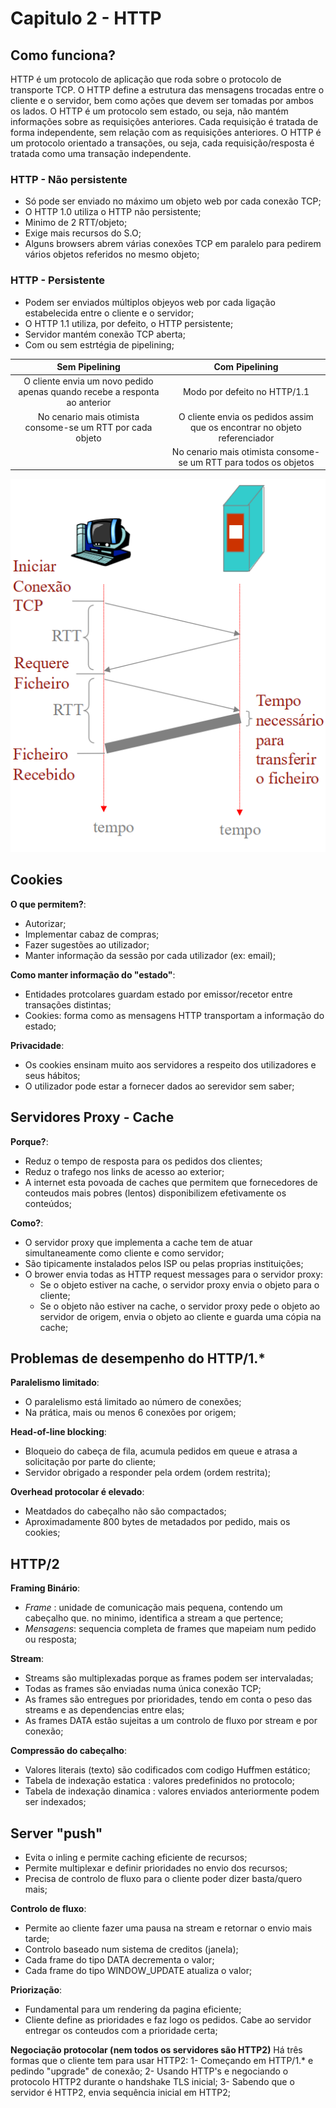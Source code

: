 # Capitulo 2 - HTTP

## Como funciona?
HTTP é um protocolo de aplicação que roda sobre o protocolo de transporte TCP. O HTTP define a estrutura das mensagens trocadas entre o cliente e o servidor, bem como ações que devem ser tomadas por ambos os lados. O HTTP é um protocolo sem estado, ou seja, não mantém informações sobre as requisições anteriores. Cada requisição é tratada de forma independente, sem relação com as requisições anteriores. O HTTP é um protocolo orientado a transações, ou seja, cada requisição/resposta é tratada como uma transação independente.

### HTTP - Não persistente
 - Só pode ser enviado no máximo um objeto web por cada conexão TCP;
 - O HTTP 1.0 utiliza o HTTP não persistente;
 - Minimo de 2 RTT/objeto;
 - Exige mais recursos do S.O;
 - Alguns browsers abrem várias conexões TCP em paralelo para pedirem vários objetos referidos no mesmo objeto;

### HTTP - Persistente
 - Podem ser enviados múltiplos objeyos web por cada ligação estabelecida entre o cliente e o servidor;
 - O HTTP 1.1 utiliza, por defeito, o HTTP persistente;
 - Servidor mantém conexão TCP aberta;
 - Com ou sem estrtégia de pipelining;

| Sem Pipelining | Com Pipelining |
|:---:|:---:|
| O cliente envia um novo pedido apenas quando recebe a responta ao anterior | Modo por defeito no HTTP/1.1 |
| No cenario mais otimista consome-se um RTT por cada objeto | O cliente envia os pedidos assim que os encontrar no objeto referenciador |
|  | No cenario mais otimista consome-se um RTT para todos os objetos |

![HTTP persistente](img/HTTP.png)

## Cookies

**O que permitem?**:
 - Autorizar;
 - Implementar cabaz de compras;
 - Fazer sugestões ao utilizador;
 - Manter informação da sessão por cada utilizador (ex: email);

**Como manter informação do "estado"**:
 - Entidades protcolares guardam estado por emissor/recetor entre transações distintas;
 - Cookies: forma como as mensagens HTTP transportam a informação do estado;

**Privacidade**:
 - Os cookies ensinam muito aos servidores a respeito dos utilizadores e seus hábitos;
 - O utilizador pode estar a fornecer dados ao serevidor sem saber;

## Servidores Proxy - Cache

**Porque?**:
 - Reduz o tempo de resposta para os pedidos dos clientes;
 - Reduz o trafego nos links de acesso ao exterior;
 - A internet esta povoada de caches que permitem que fornecedores de conteudos mais pobres (lentos) disponibilizem efetivamente os conteúdos;

**Como?**:
 - O servidor proxy que implementa a cache tem de atuar simultaneamente como cliente e como servidor;
 - São tipicamente instalados pelos ISP ou pelas proprias instituições;
 - O brower envia todas as HTTP request messages para o servidor proxy:
   - Se o objeto estiver na cache, o servidor proxy envia o objeto para o cliente;
   - Se o objeto não estiver na cache, o servidor proxy pede o objeto ao servidor de origem, envia o objeto ao cliente e guarda uma cópia na cache;

## Problemas de desempenho do HTTP/1.*
**Paralelismo limitado**:
 - O paralelismo está limitado ao número de conexões;
 - Na prática, mais ou menos 6 conexões por origem;

**Head-of-line blocking**:
 - Bloqueio do cabeça de fila, acumula pedidos em queue e atrasa a solicitação por parte do cliente;
 - Servidor obrigado a responder pela ordem (ordem restrita);

**Overhead protocolar é elevado**:
 - Meatdados do cabeçalho não são compactados;
 - Aproximadamente 800 bytes de metadados por pedido, mais os cookies;

## HTTP/2
**Framing Binário**:
 - *Frame* : unidade de comunicação mais pequena, contendo um cabeçalho que. no minimo, identifica a stream a que pertence;
 - *Mensagens*: sequencia completa de frames que mapeiam num pedido ou resposta;

**Stream**:
 - Streams são multiplexadas porque as frames podem ser intervaladas;
 - Todas as frames são enviadas numa única conexão TCP;
 - As frames são entregues por prioridades, tendo em conta o peso das streams e as dependencias entre elas;
 - As frames DATA estão sujeitas a um controlo de fluxo por stream e por conexão;

**Compressão do cabeçalho**:
 - Valores literais (texto) são codificados com codigo Huffmen estático;
 - Tabela de indexação estatica : valores predefinidos no protocolo;
 - Tabela de indexação dinamica : valores enviados anteriormente podem ser indexados;

## Server "push"
 - Evita o inling e permite caching eficiente de recursos;
 - Permite multiplexar e definir prioridades no envio dos recursos;
 - Precisa de controlo de fluxo para o cliente poder dizer basta/quero mais;

**Controlo de fluxo**:
 - Permite ao cliente fazer uma pausa na stream e retornar o envio mais tarde;
 - Controlo baseado num sistema de creditos (janela);
  - Cada frame do tipo DATA decrementa o valor;
  - Cada frame do tipo WINDOW_UPDATE atualiza o valor;

**Priorização**:
 - Fundamental para um rendering da pagina eficiente;
 - Cliente define as prioridades e faz logo os pedidos. Cabe ao servidor entregar os conteudos com a prioridade certa;

**Negociação protocolar (nem todos os servidores são HTTP2)**
Há três formas que o cliente tem para usar HTTP2:
 1- Começando em HTTP/1.* e pedindo "upgrade" de conexão;
 2- Usando HTTP's e negociando o protocolo HTTP2 durante o handshake TLS inicial;
 3- Sabendo que o servidor é HTTP2, envia sequência inicial em HTTP2;